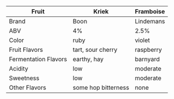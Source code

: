 Fruit | Kriek | Framboise
--|--|--
Brand | Boon | Lindemans
ABV | 4% | 2.5%
Color |ruby|violet
Fruit Flavors |tart, sour cherry | raspberry
Fermentation Flavors | earthy, hay | barnyard
Acidity | low | moderate
Sweetness | low| moderate
Other Flavors | some hop bitterness| none
